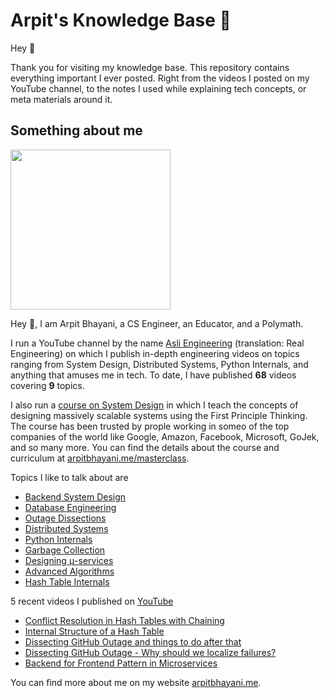 # Arpit's Knowledge Base 🧠

Hey 🙌‍

Thank you for visiting my knowledge base. This repository contains everything important I ever posted. Right from the videos I posted on my YouTube channel, to the notes I used while explaining tech concepts, or meta materials around it.

## Something about me

<img width="256px" src="https://arpitbhayani.me/static/img/arpit.jpg" />

Hey 🙌‍, I am Arpit Bhayani, a CS Engineer, an Educator, and a Polymath.

I run a YouTube channel by the name [Asli Engineering](asliengineering.com) (translation: Real Engineering) on which I publish in-depth engineering videos on topics ranging from System Design,
Distributed Systems, Python Internals, and anything that amuses me in tech. To date, I have published **68** videos covering **9** topics.

I also run a [course on System Design](https://arpitbhayani.me/masterclass) in which I teach the concepts of designing massively scalable systems using the First Principle Thinking. The course has been trusted by prople working in someo of the top companies of the world like Google, Amazon, Facebook, Microsoft, GoJek, and so many more. You can find the details about the course and curriculum at [arpitbhayani.me/masterclass](https://arpitbhayani.me/masterclass).

Topics I like to talk about are

 - [Backend System Design](https://arpitbhayani.me/system-design)
 - [Database Engineering](https://arpitbhayani.me/database-engineering)
 - [Outage Dissections](https://arpitbhayani.me/outage-dissections)
 - [Distributed Systems](https://arpitbhayani.me/distributed-systems)
 - [Python Internals](https://arpitbhayani.me/python-internals)
 - [Garbage Collection](https://arpitbhayani.me/garbage-collection)
 - [Designing μ-services](https://arpitbhayani.me/microservices)
 - [Advanced Algorithms](https://arpitbhayani.me/advanced-algorithms)
 - [Hash Table Internals](https://arpitbhayani.me/hash-table-internals)

5 recent videos I published on [YouTube](https://www.youtube.com/c/ArpitBhayani)

 - [Conflict Resolution in Hash Tables with Chaining](https://youtube.com/watch?v=9rb8oILi4lU)
 - [Internal Structure of a Hash Table](https://youtube.com/watch?v=jjW8w8ED3Ns)
 - [Dissecting GitHub Outage and things to do after that](https://youtube.com/watch?v=LeT_s-UFw-U)
 - [Dissecting GitHub Outage - Why should we localize failures?](https://youtube.com/watch?v=Of3FS2qDM28)
 - [Backend for Frontend Pattern in Microservices](https://youtube.com/watch?v=GCx0aouuEkU)

You can find more about me on my website [arpitbhayani.me](arpitbhayani.me).